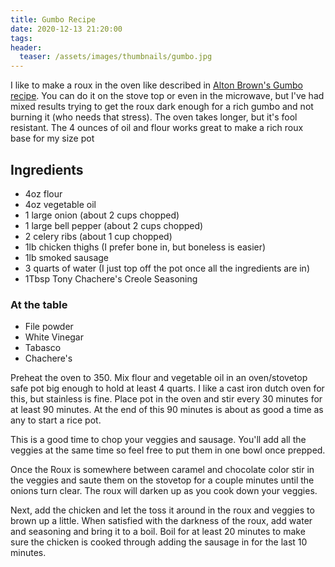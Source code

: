```yaml
---
title: Gumbo Recipe
date: 2020-12-13 21:20:00
tags:
header:
  teaser: /assets/images/thumbnails/gumbo.jpg
---
```


I like to make a roux in the oven like described in&nbsp;[Alton Brown's Gumbo recipe](https://www.foodnetwork.com/recipes/alton-brown/shrimp-gumbo-recipe-1946875). You can do it on the stove top or even in the microwave, but I've had mixed results trying to get the roux dark enough for a rich gumbo and not burning it (who needs that stress). The oven takes longer, but it's fool resistant. The 4 ounces of oil and flour works great to make a rich roux base for my size pot

## Ingredients

* 4oz flour
* 4oz vegetable oil
* 1 large onion (about 2 cups chopped)
* 1 large bell pepper (about 2 cups chopped)
* 2 celery ribs (about 1 cup chopped)
* 1lb chicken thighs (I prefer bone in, but boneless is easier)
* 1lb smoked sausage
* 3 quarts of water (I just top off the pot once all the ingredients are in)
* 1Tbsp Tony Chachere's Creole Seasoning

### At the table

* File powder
* White Vinegar
* Tabasco
* Chachere's

Preheat the oven to 350. Mix flour and vegetable oil in an oven/stovetop safe pot big enough to hold at least 4 quarts. I like a cast iron dutch oven for this, but stainless is fine. Place pot in the oven and stir every 30 minutes for at least 90 minutes. At the end of this 90 minutes is about as good a time as any to start a rice pot.

This is a good time to chop your veggies and sausage. You'll add all the veggies at the same time so feel free to put them in one bowl once prepped.

Once the Roux is somewhere between caramel and chocolate color stir in the veggies and saute them on the stovetop for a couple minutes until the onions turn clear. The roux will darken up as you cook down your veggies.

Next, add the chicken and let the toss it around in the roux and veggies to brown up a little. When satisfied with the darkness of the roux, add water and seasoning and bring it to a boil. Boil for at least 20 minutes to make sure the chicken is cooked through adding the sausage in for the last 10 minutes.
